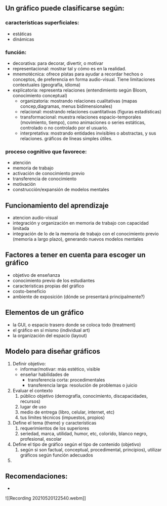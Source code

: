 ## Un gráfico puede clasificarse según:
### características superficiales:
- estáticas
- dinámicas
### función:
- decorativa: para decorar, divertir, o motivar
- representacional: mostrar tal y cómo es en la realidad.
- mnemotécnica: ofrece pistas para ayudar a recordar hechos o conceptos, de preferencia en forma audio-visual. Tiene limitaciones contextuales (geografía, idioma)
- explicatoria: representa relaciones (entendimiento según Bloom, conocimiento conceptual)
	- organizatoria: mostrando relaciones cualitativas (mapas concep,diagramas, menus bidimensionales)
	- relacional: mostrando relaciones cuantitativas (figuras estadísticas)
	- transformacional: muestra relaciones espacio-temporales (movimiento, tiempo), como animaciones o series estáticas, controlado o no controlado por el usuario. 
	- interpretativa: mostrando entidades invisibles o abstractas, y sus relaciones. gráficos de líneas simples útiles.
### proceso cognitivo que favorece:
- atención
- memoria de trabajo
- activación de conocimiento previo
- transferencia de conocimiento
- motivación
- construcción/expansión de modelos mentales
## Funcionamiento del aprendizaje
- atencion audio-visual
- integración y organización en memoria de trabajo con capacidad limitada
- integración de lo de la memoria de trabajo con el conocimiento previo (memoria a largo plazo), generando nuevos modelos mentales
## Factores a tener en cuenta para escoger un gráfico
- objetivo de enseñanza
- conocimiento previo de los estudiantes
- caracteristicas propias del gráfico
- costo-beneficio
- ambiente de exposición (dónde se presentará principalmente?)
## Elementos de un gráfico
- la GUI, o espacio trasero donde se coloca todo (treatment)
- el gráfico en sí mismo (individual art)
- la organización del espacio (layout)
## Modelo para diseñar gráficos
1. Definir objetivo:
	- informar/motivar: más estético, visible
	- enseñar habilidades de
		- transferencia corta: procedimentales
		- transferencia larga: resolución de problemas o juicio
2. Evaluar el contexto
	1. público objetivo (demografía, conocimiento, discapacidades, recursos)
	2. lugar de uso
	3. medio de entrega (libro, celular, internet, etc)
	4. tus límites técnicos (impuestos, propios)
3. Define el tema (theme) y características
	1. requerimientos de los superiores
	2. seriedad, marca, utilidad, humor, etc, colorido, blanco negro, profesional, escolar
4. Define el tipo de gráfico según el tipo de contenido (objetivo)
	1. según si son factual, conceptual, procedimental, principios), utilizar gráficos según función adecuados
5.  
## Recomendaciones:
- 
![[Recording 20210520122540.webm]]
